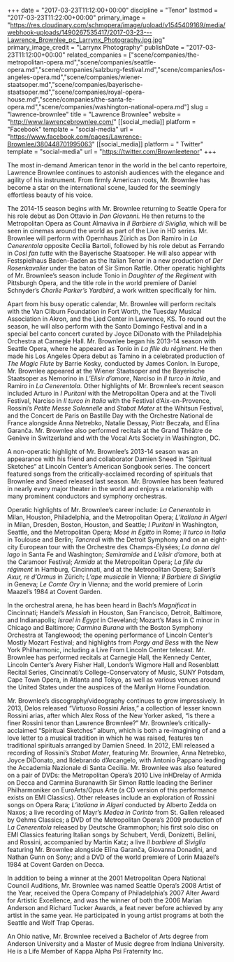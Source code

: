 +++
date = "2017-03-23T11:12:00+00:00"
discipline = "Tenor"
lastmod = "2017-03-23T11:22:00+00:00"
primary_image = "https://res.cloudinary.com/schmopera/image/upload/v1545409169/media/webhook-uploads/1490267535417/2017-03-23---Lawrence_Brownlee_pc_Larrynx_Photography.jpg.jpg"
primary_image_credit = "Larrynx Photography"
publishDate = "2017-03-23T11:12:00+00:00"
related_companies = ["scene/companies/the-metropolitan-opera.md","scene/companies/seattle-opera.md","scene/companies/salzburg-festival.md","scene/companies/los-angeles-opera.md","scene/companies/wiener-staatsoper.md","scene/companies/bayerische-staatsoper.md","scene/companies/royal-opera-house.md","scene/companies/the-santa-fe-opera.md","scene/companies/washington-national-opera.md"]
slug = "lawrence-brownlee"
title = "Lawrence Brownlee"
website = "http://www.lawrencebrownlee.com/"
[[social_media]]
platform = "Facebook"
template = "social-media"
url = "https://www.facebook.com/pages/Lawrence-Brownlee/380448701995063"
[[social_media]]
platform = " Twitter"
template = "social-media"
url = "https://twitter.com/Brownleetenor"
+++

The most in-demand American tenor in the world in the bel canto repertoire, Lawrence Brownlee continues  to  astonish  audiences  with  the  elegance  and  agility  of  his  instrument.  From  firmly American  roots,  Mr.  Brownlee  has  become  a  star  on  the  international  scene,  lauded  for  the seemingly effortless beauty of his voice. 

The 2014-15 season begins with Mr. Brownlee returning to Seattle Opera for his role debut as Don Ottavio  in *Don  Giovanni*.  He  then  returns  to  the  Metropolitan  Opera  as  Count  Almaviva  in *Il Barbiere di  Siviglia*,  which  will  be  seen  in  cinemas  around  the  world  as  part  of  the Live in HD series.  Mr.  Brownlee  will  perform  with  Opernhaus  Zürich  as  Don  Ramiro  in *La  Cenerentola* opposite  Cecilia  Bartoli,  followed  by  his  role  debut  as  Ferrando  in *Così  fan  tutte* with  the Bayerische Staatsoper. He will also appear with Festspielhaus Baden-Baden as the Italian Tenor in  a  new  production  of *Der  Rosenkavalier* under  the  baton  of  Sir  Simon  Rattle.  Other  operatic highlights  of  Mr.  Brownlee’s  season  include  Tonio  in *Daughter of  the  Regiment* with  Pittsburgh Opera,  and  the  title  role  in  the  world  premiere  of  Daniel  Schnyder’s *Charlie  Parker’s  Yardbird*,  a work written specifically for him. 

Apart  from  his  busy  operatic  calendar,  Mr.  Brownlee  will  perform  recitals  with  the  Van  Cliburn Foundation  in  Fort  Worth,  the  Tuesday  Musical  Association  in  Akron,  and  the  Lied  Center  in Lawrence, KS. To round out the season, he will also perform with the Santo Domingo Festival and in  a  special  bel  canto  concert  curated  by  Joyce  DiDonato  with  the  Philadelphia  Orchestra  at Carnegie Hall. Mr.  Brownlee  began  his  2013-14  season  with  Seattle  Opera,  where  he  appeared  as Tonio  in *La fille du  régiment*.  He  then  made  his  Los  Angeles  Opera  debut  as  Tamino  in  a celebrated production  of *The  Magic  Flute* by  Barrie  Kosky,  conducted  by  James  Conlon.  In  Europe,  Mr. Brownlee  appeared  at  the  Wiener  Staatsoper  and  the  Bayerische Staatsoper  as  Nemorino  in *L’Elisir  d’amore*,  Narciso in *Il  turco in  Italia*,  and  Ramiro  in *La  Cenerentola*.  Other  highlights  of  Mr. Brownlee’s  recent  season  included  Arturo  in *I  Puritani* with  the  Metropolitan  Opera  and  at  the Tivoli  Festival,  Narciso  in *Il  turco in  Italia* with  the  Festival  d’Aix-en-Provence,  Rossini’s *Petite Messe Solennelle* and *Stabat Mater* at the Whitsun Festival, and the Concert de Paris on Bastille Day with the Orchestre National de France alongside Anna Netrebko, Natalie Dessay, Piotr Beczała,  and  Elīna  Garanča.  Mr.  Brownlee  also  performed  recitals  at the  Grand  Théâtre  de  Genève  in Switzerland and with the Vocal Arts Society in Washington, DC. 

A non-operatic highlight of Mr. Brownlee’s 2013-14 season was an appearance with his friend and collaborator Damien Sneed in “Spiritual Sketches” at Lincoln Center’s American Songbook series. The concert featured songs from the critically-acclaimed recording of spirituals that Brownlee and Sneed released last season. Mr.  Brownlee  has  been  featured  in  nearly  every  major  theater  in  the  world  and  enjoys  a relationship with many prominent conductors and symphony orchestras. 

Operatic highlights of Mr. Brownlee’s  career include: *La  Cenerentola* in  Milan,  Houston,  Philadelphia,  and  the  Metropolitan Opera; *L’italiana in   Algeri* in   Milan,   Dresden,   Boston,   Houston,   and   Seattle; *I   Puritani* in Washington,  Seattle,  and  the  Metropolitan  Opera; *Mosé in  Egitto* in  Rome; *Il  turco in  Italia* in Toulouse and Berlin; *Tancredi* with the Detroit Symphony and on an eight-city European tour with the Orchestre des Champs-Élysées; *La donna del lago* in Santa Fe and Washington; *Semiramide* and *L’elisir d’amore*, both at the Caramoor Festival; *Armida* at the Metropolitan Opera; *La fille du régiment* in  Hamburg,  Cincinnati,  and  at  the  Metropolitan  Opera;  Salieri’s *Axur, re  d’Ormus* in  Zürich; *L’ape musicale* in Vienna; *Il Barbiere di Siviglia* in Geneva; *Le Comte Ory* in Vienna; and the world premiere of Lorin Maazel’s 1984 at Covent Garden. 

In the orchestral arena, he has been heard in Bach’s *Magnificat* in Cincinnati; Handel’s *Messiah* in Houston, San Francisco, Detroit, Baltimore, and Indianapolis; *Israel in Egypt* in Cleveland; Mozart’s  Mass  in  C  minor  in  Chicago  and  Baltimore; *Carmina  Burana* with  the  Boston  Symphony Orchestra  at  Tanglewood;  the  opening  performance  of  Lincoln  Center’s  Mostly  Mozart  Festival; and highlights from *Porgy and Bess* with the New York Philharmonic, including a Live From Lincoln Center  telecast.  Mr.  Brownlee  has  performed  recitals  at  Carnegie  Hall,  the  Kennedy  Center, Lincoln  Center’s  Avery  Fisher  Hall,  London’s  Wigmore  Hall  and  Rosenblatt  Recital  Series, Cincinnati’s  College-Conservatory  of  Music,  SUNY  Potsdam,  Cape  Town  Opera,  in  Atlanta  and Tokyo,  as  well  as  various  venues  around  the  United  States  under  the  auspices  of  the  Marilyn Horne Foundation. 

Mr. Brownlee’s discography/videography continues to grow impressively. In 2013, Delos released “Virtuoso Rossini Arias,” a collection of lesser known Rossini arias, after which Alex Ross of the New  Yorker asked, “Is  there  a  finer  Rossini  tenor  than  Lawrence  Brownlee?”  Mr.  Brownlee’s critically-acclaimed “Spiritual Sketches” album, which is both a re-imagining of and a love letter to a  musical tradition in which he was raised, features ten traditional spirituals arranged by Damien Sneed. In 2012, EMI released a recording of Rossini’s *Stabat Mater*, featuring Mr. Brownlee, Anna Netrebko,  Joyce  DiDonato,  and  Ildebrando  d’Arcangelo,  with  Antonio  Pappano  leading  the Accademia  Nazionale  di  Santa  Cecilia.  Mr.  Brownlee  was  also  featured  on  a  pair  of  DVDs:  the Metropolitan  Opera’s  2010 Live inHDrelay  of Armida on  Decca  and Carmina  Buranawith  Sir Simon  Rattle  leading  the  Berliner  Philharmoniker  on  EuroArts/Opus  Arte  (a  CD  version  of  this performance exists on EMI Classics). Other   releases   include   an   exploration   of   Rossini   songs   on   Opera   Rara; *L’italiana in Algeri* conducted by Alberto Zedda on Naxos; a live recording of Mayr’s *Medea in Corinto* from St. Gallen  released  by  Oehms  Classics;  a  DVD  of  the  Metropolitan  Opera’s  2009  production  of *La Cenerentola* released  by  Deutsche  Grammophon;  his  first  solo  disc  on  EMI  Classics  featuring Italian  songs  by  Schubert,  Verdi,  Donizetti,  Bellini,  and  Rossini, accompanied  by  Martin  Katz;  a live *Il barbiere di Siviglia* featuring Mr. Brownlee alongside Elīna Garanča, Giovanna Donadini, and Nathan Gunn on Sony; and a DVD of the world premiere of Lorin Maazel’s 1984 at Covent Garden on Decca. 

In  addition  to  being  a  winner  at  the  2001  Metropolitan  Opera  National  Council  Auditions,  Mr. Brownlee  was  named  Seattle  Opera’s  2008  Artist  of  the  Year,  received  the  Opera  Company  of Philadelphia’s  2007  Alter  Award  for  Artistic  Excellence,  and  was  the  winner  of  both  the  2006 Marian  Anderson  and  Richard  Tucker  Awards,  a  feat  never  before  achieved  by  any  artist  in  the same year. He participated in young artist programs at both the Seattle and Wolf Trap Operas. 

An Ohio  native,  Mr.  Brownlee  received  a  Bachelor  of  Arts  degree  from  Anderson  University  and  a Master  of  Music  degree  from  Indiana  University.  He  is  a  Life  Member of  Kappa  Alpha  Psi Fraternity Inc.
